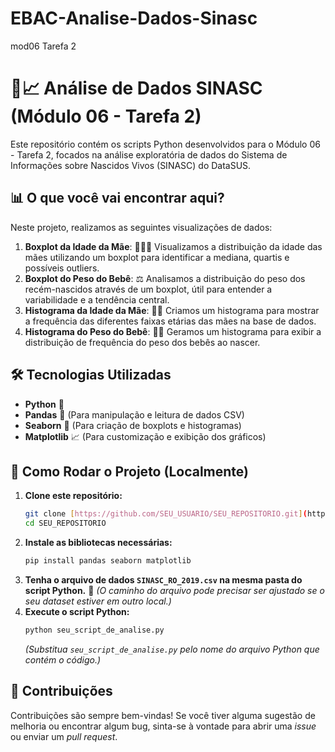 # EBAC-Analise-Dados-Sinasc
mod06 Tarefa 2

# 👶📈 Análise de Dados SINASC (Módulo 06 - Tarefa 2)

Este repositório contém os scripts Python desenvolvidos para o Módulo 06 - Tarefa 2, focados na análise exploratória de dados do Sistema de Informações sobre Nascidos Vivos (SINASC) do DataSUS.

## 📊 O que você vai encontrar aqui?

Neste projeto, realizamos as seguintes visualizações de dados:

1.  **Boxplot da Idade da Mãe**: 👩‍👧‍👦 Visualizamos a distribuição da idade das mães utilizando um boxplot para identificar a mediana, quartis e possíveis outliers.
2.  **Boxplot do Peso do Bebê**: ⚖️ Analisamos a distribuição do peso dos recém-nascidos através de um boxplot, útil para entender a variabilidade e a tendência central.
3.  **Histograma da Idade da Mãe**: 👵👵 Criamos um histograma para mostrar a frequência das diferentes faixas etárias das mães na base de dados.
4.  **Histograma do Peso do Bebê**: 👶👶 Geramos um histograma para exibir a distribuição de frequência do peso dos bebês ao nascer.

## 🛠️ Tecnologias Utilizadas

* **Python** 🐍
* **Pandas** 🐼 (Para manipulação e leitura de dados CSV)
* **Seaborn** 🎨 (Para criação de boxplots e histogramas)
* **Matplotlib** 📈 (Para customização e exibição dos gráficos)

## 🚀 Como Rodar o Projeto (Localmente)

1.  **Clone este repositório:**
    ```bash
    git clone [https://github.com/SEU_USUARIO/SEU_REPOSITORIO.git](https://github.com/SEU_USUARIO/SEU_REPOSITORIO.git)
    cd SEU_REPOSITORIO
    ```
2.  **Instale as bibliotecas necessárias:**
    ```bash
    pip install pandas seaborn matplotlib
    ```
3.  **Tenha o arquivo de dados `SINASC_RO_2019.csv` na mesma pasta do script Python.** 📂
    *(O caminho do arquivo pode precisar ser ajustado se o seu dataset estiver em outro local.)*
4.  **Execute o script Python:**
    ```bash
    python seu_script_de_analise.py
    ```
    *(Substitua `seu_script_de_analise.py` pelo nome do arquivo Python que contém o código.)*

## 🤝 Contribuições

Contribuições são sempre bem-vindas! Se você tiver alguma sugestão de melhoria ou encontrar algum bug, sinta-se à vontade para abrir uma *issue* ou enviar um *pull request*.
